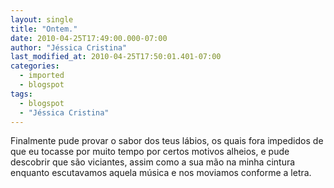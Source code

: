 ```yaml
---
layout: single
title: "Ontem."
date: 2010-04-25T17:49:00.000-07:00
author: "Jéssica Cristina"
last_modified_at: 2010-04-25T17:50:01.401-07:00
categories:
  - imported
  - blogspot
tags:
  - blogspot
  - "Jéssica Cristina"
---
```


<div class="post-header"> 
  Finalmente pude provar o sabor dos teus lábios, os quais fora impedidos  de que eu tocasse por muito tempo por certos motivos alheios, e pude  descobrir que são viciantes, assim como a sua mão na minha cintura  enquanto escutavamos aquela música e nos moviamos conforme a letra.
